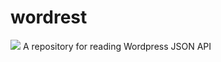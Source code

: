 # wordrest
[![](https://jitpack.io/v/itsrabbi/wordrest.svg)](https://jitpack.io/#itsrabbi/wordrest)
A repository for reading Wordpress JSON API

